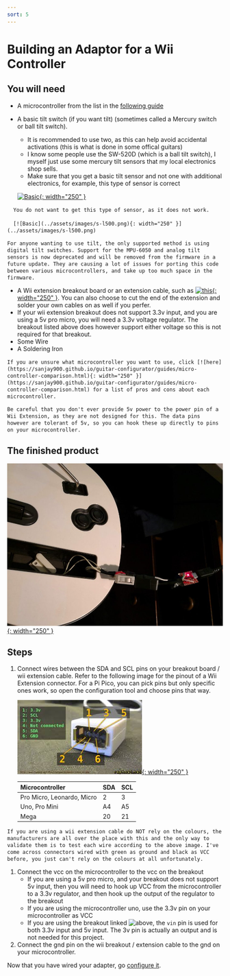 ```yaml
---
sort: 5
---
```

# Building an Adaptor for a Wii Controller
## You will need
* A microcontroller from the list in the [following guide](https://santroller.tangentmc.net/wiring_guides/general.html)

* A basic tilt switch (if you want tilt) (sometimes called a Mercury switch or ball tilt switch). 
  * It is recommended to use two, as this can help avoid accidental activations (this is what is done in some offical guitars)  
  * I know some people use the SW-520D (which is a ball tilt switch), I myself just use some mercury tilt sensors that my local electronics shop sells.
  * Make sure that you get a basic tilt sensor and not one with additional electronics, for example, this type of sensor is correct 
    
  [![Basic](../assets/images/s-l500-basic.jpg){: width="250" }](../assets/images/s-l500.jpg)

```danger
  You do not want to get this type of sensor, as it does not work.
    
  [![Basic](../assets/images/s-l500.png){: width="250" }](../assets/images/s-l500.png)
```
```danger
For anyone wanting to use tilt, the only supported method is using digital tilt switches. Support for the MPU-6050 and analog tilt sensors is now deprecated and will be removed from the firmware in a future update. They are causing a lot of issues for porting this code between various microcontrollers, and take up too much space in the firmware.
```
* A Wii extension breakout board or an extension cable, such as [![this](https://www.adafruit.com/product/4836){: width="250" }](https://www.adafruit.com/product/4836). You can also choose to cut the end of the extension and solder your own cables on as well if you perfer.
* If your wii extension breakout does not support 3.3v input, and you are using a 5v pro micro, you will need a 3.3v voltage regulator. The breakout listed above does however support either voltage so this is not required for that breakout.
* Some Wire
* A Soldering Iron

```note
If you are unsure what microcontroller you want to use, click [![here](https://sanjay900.github.io/guitar-configurator/guides/micro-controller-comparison.html){: width="250" }](https://sanjay900.github.io/guitar-configurator/guides/micro-controller-comparison.html) for a list of pros and cons about each microcontroller.
```
```danger
Be careful that you don't ever provide 5v power to the power pin of a Wii Extension, as they are not designed for this. The data pins however are tolerant of 5v, so you can hook these up directly to pins on your microcontroller.
```

## The finished product
[![Finished adaptor](../assets/images/adaptor.jpg){: width="250" }](../assets/images/adaptor.jpg)

## Steps
1. Connect wires between the SDA and SCL pins on your breakout board / wii extension cable. 
Refer to the following image for the pinout of a Wii Extension connector. For a Pi Pico, you can pick pins but only specific ones work, so open the configuration tool and choose pins that way.

    [![Finished adaptor](../assets/images/wii-ext.jpg){: width="250" }](../assets/images/wii-ext.jpg)
   
   | Microcontroller | SDA | SCL |
   | --- | --- | --- |
   | Pro Micro, Leonardo, Micro | 2 | 3 |
   | Uno, Pro Mini | A4 | A5 |
   | Mega | 20 | 21 |

```danger
If you are using a wii extension cable do NOT rely on the colours, the manufacturers are all over the place with this and the only way to validate them is to test each wire according to the above image. I've come across connectors wired with green as ground and black as VCC before, you just can't rely on the colours at all unfortunately.
```
1. Connect the vcc on the microcontroller to the vcc on the breakout
   * If you are using a 5v pro micro, and your breakout does not support 5v input, then you will need to hook up VCC from the microcontroller to a 3.3v regulator, and then hook up the output of the regulator to the breakout
   * If you are using the microcontroller uno, use the 3.3v pin on your microcontroller as VCC
   * If you are using the breakout linked ![above](https://www.adafruit.com/product/4836), the `vin` pin is used for both 3.3v input and 5v input. The 3v pin is actually an output and is not needed for this project.
2. Connect the gnd pin on the wii breakout / extension cable to the gnd on your microcontroller.

Now that you have wired your adapter, go [configure it](https://santroller.tangentmc.net/tool/using.html).